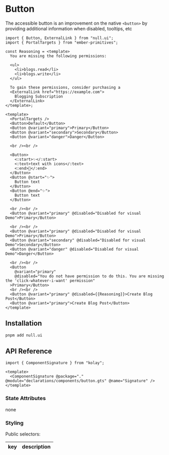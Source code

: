 # Button

The accessible button is an improvement on the native `<button>` by providing additional information when disabled, tooltips, etc

```gjs live no-shadow
import { Button, ExternalLink } from "null.ui";
import { PortalTargets } from "ember-primitives";

const Reasoning = <template>
  You are missing the following permissions:

  <ul>
    <li>blogs.read</li>
    <li>blogs.write</li>
  </ul>

  To gain these permissions, consider purchasing a
  <ExternalLink href="https://example.com">
    Blogging Subscription
  </ExternalLink>
</template>;

<template>
  <PortalTargets />
  <Button>Default</Button>
  <Button @variant="primary">Primary</Button>
  <Button @variant="secondary">Secondary</Button>
  <Button @variant="danger">Danger</Button>

  <br /><br />

  <Button>
    <:start>✨</:start>
    <:text>text with icons</:text>
    <:end>🎉</:end>
  </Button>
  <Button @start="✨">
    Button text
  </Button>
  <Button @end="✨">
    Button text
  </Button>

  <br /><br />
  <Button @variant="primary" @disabled="Disabled for visual Demo">Primary</Button>

  <br /><br />
  <Button @variant="primary" @disabled="Disabled for visual Demo">Primary</Button>
  <Button @variant="secondary" @disabled="Disabled for visual Demo">Secondary</Button>
  <Button @variant="danger" @disabled="Disabled for visual Demo">Danger</Button>

  <br /><br />
  <Button
    @variant="primary"
    @disabled="You do not have permission to do this. You are missing the 'click-whatever-i-want' permission"
  >Primary</Button>
  <br /><br />
  <Button @variant="primary" @disabled={{Reasoning}}>Create Blog Post</Button>
  <Button @variant="primary">Create Blog Post</Button>
</template>
```

## Installation

```bash
pnpm add null.ui
```

## API Reference

```gjs live
import { ComponentSignature } from "kolay";

<template>
  <ComponentSignature @package="." @module="declarations/components/button.gts" @name="Signature" />
</template>
```

### State Attributes

none

### Styling

Public selectors:

| key | description |
| :-: | :---------- |
